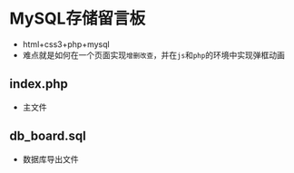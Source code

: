 # MySQL存储留言板

* html+css3+php+mysql
* 难点就是如何在一个页面实现`增删改查`，并在`js`和`php`的环境中实现弹框动画

## index.php

* 主文件

## db_board.sql

* 数据库导出文件

